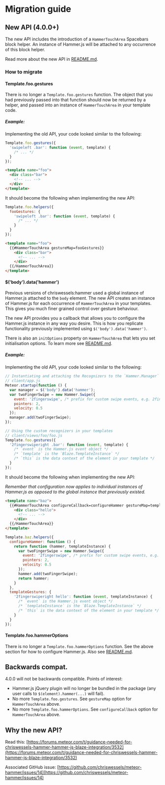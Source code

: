 # Migration guide

## New API (4.0.0+)

The new API includes the introduction of a `HammerTouchArea` Spacebars block helper. An instance of Hammer.js will be attached to any occurrence of this block helper.

Read more about the new API in [README.md](https://github.com/chriswessels/meteor-hammer/blob/master/README.md).

### How to migrate

#### Template.foo.gestures

There is no longer a `Template.foo.gestures` function. The object that you had previously passed into that function should now be returned by a helper, and passed into an instance of `HammerTouchArea` in your template code.

##### Example:

Implementing the old API, your code looked similar to the following:

```javascript
Template.foo.gestures({
  'swipeleft .bar': function (event, template) {
    /* ... */
  }
});
```

```html
<template name="foo">
  <div class="bar">
    <!-- ... -->
  </div>
</template>
```

It should become the following when implementing the new API:

```javascript
Template.foo.helpers({
  fooGestures: {
    'swipeleft .bar': function (event, template) {
      /* ... */
    }
  }
});
```

```html
<template name="foo">
  {{#HammerTouchArea gestureMap=fooGestures}}
    <div class="bar">
      <!-- ... -->
    </div>
  {{/HammerTouchArea}}
</template>
```

#### $('body').data('hammer')

Previous versions of chriswessels:hammer used a global instance of Hammer.js attached to the `body` element. The new API creates an instance of Hammer.js for each occurrence of `HammerTouchArea` in your templates. This gives you much finer grained control over gesture behaviour.

The new API provides you a callback that allows you to configure the Hammer.js instance in any way you desire. This is how you replicate functionality previously implemented using `$('body').data('hammer')`.

There is also an `initOptions` property on `HammerTouchArea` that lets you set initialisation options. To learn more see [README.md](https://github.com/chriswessels/meteor-hammer/blob/master/README.md).

##### Example:

Implementing the old API, your code looked similar to the following:

```javascript
// Instantiating and attaching the Recognizers to the `Hammer.Manager` instance.
// client/app.js
Meteor.startup(function () {
  var manager = $('body').data('hammer');
  var twoFingerSwipe = new Hammer.Swipe({
    event: '2fingerswipe', /* prefix for custom swipe events, e.g. 2fingerswipeleft, 2fingerswiperight */
    pointers: 2,
    velocity: 0.5
  });
  manager.add(twoFingerSwipe);
});

// Using the custom recognizers in your templates
// client/views/foo/foo.js
Template.foo.gestures({
  '2fingerswiperight .bar': function (event, template) {
    /* `event` is the Hammer.js event object */
    /* `template` is the `Blaze.TemplateInstance` */
    /* `this` is the data context of the element in your template */
  }
});
```

It should become the following when implementing the new API:

*Remember that configuration now applies to individual instances of Hammer.js as opposed to the global instance that previously existed.*

```html
<template name="baz">
  {{#HammerTouchArea configureCallback=configureHammer gestureMap=templateGestures}}
    <div class="hello">
      <!-- ... -->
    </div>
  {{/HammerTouchArea}}
</template>
```

```javascript
Template.baz.helpers({
  configureHammer: function () {
    return function (hammer, templateInstance) {
      var twoFingerSwipe = new Hammer.Swipe({
        event: '2fingerswipe', /* prefix for custom swipe events, e.g. 2fingerswipeleft, 2fingerswiperight */
        pointers: 2,
        velocity: 0.5
      });
      hammer.add(twoFingerSwipe);
      return hammer;
    }
  },
  templateGestures: {
    '2fingerswiperight hello': function (event, templateInstance) {
      /* `event` is the Hammer.js event object */
      /* `templateInstance` is the `Blaze.TemplateInstance` */
      /* `this` is the data context of the element in your template */
    }
  }
});
```

#### Template.foo.hammerOptions

There is no longer a `Template.foo.hammerOptions` function. See the above section for how to configure Hammer.js. Also see [README.md](https://github.com/chriswessels/meteor-hammer/blob/master/README.md).

## Backwards compat.

4.0.0 will not be backwards compatible. Points of interest:

- Hammer.js jQuery plugin will no longer be bundled in the package (any user calls to `$(element).hammer(...)` will fail).
- No more `Template.foo.gestures`. See `gestureMap` option for `HammerTouchArea` above.
- No more `Template.foo.hammerOptions`. See `configureCallback` option for `HammerTouchArea` above.

## Why the new API?

Read this: [https://forums.meteor.com/t/guidance-needed-for-chriswessels-hammer-hammer-js-blaze-integration/3532](https://forums.meteor.com/t/guidance-needed-for-chriswessels-hammer-hammer-js-blaze-integration/3532)

Associated GitHub issue: [https://github.com/chriswessels/meteor-hammer/issues/14](https://github.com/chriswessels/meteor-hammer/issues/14)
